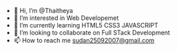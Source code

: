 - 👋 Hi, I’m @Thaitheya
- 👀 I’m interested in Web Developemet
- 🌱 I’m currently learning  HTML5 CSS3 JAVASCRIPT
- 💞️ I’m looking to collaborate on Full STack Development
- 📫 How to reach me sudan25092007@gmail.com

<!---
Thaitheya/Thaitheya is a ✨ special ✨ repository because its `README.md` (this file) appears on your GitHub profile.
You can click the Preview link to take a look at your changes.
--->
